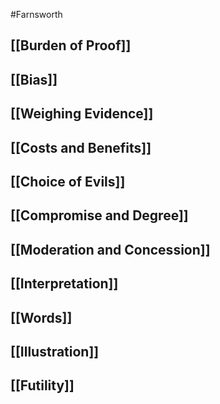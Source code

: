 #Farnsworth 
## [[Burden of Proof]]
## [[Bias]]

## [[Weighing Evidence]]

## [[Costs and Benefits]]

## [[Choice of Evils]]

## [[Compromise and Degree]]

## [[Moderation and Concession]]

## [[Interpretation]]

## [[Words]]

## [[Illustration]]

## [[Futility]]

